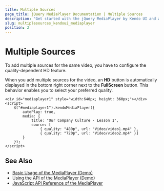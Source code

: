 ```yaml
---
title: Multiple Sources
page_title: jQuery MediaPlayer Documentation | Multiple Sources
description: "Get started with the jQuery MediaPlayer by Kendo UI and add multiple sources to the same video."
slug: multiplesources_kendoui_mediaplayer
position: 2
---
```


# Multiple Sources

To add multiple sources for the same video, you have to configure the quality-dependent HD feature.

When you add multiple sources for the video, an **HD** button is automatically displayed in the bottom right corner next to the **FullScreen** button. This behavior enables you to select your preferred quality.

```dojo
<div id="mediaplayer1" style="width:640px; height: 360px;"></div>
<script>
    $("#mediaplayer1").kendoMediaPlayer({
        autoPlay: true,
        media: {
            title: "Our Company Culture - Lesson 1",
            source: [
                { quality: "480p", url: "Video/video1.mp4" },
                { quality: "720p", url: "Video/video2.mp4" }]
        }
    });
</script>
```

## See Also

* [Basic Usage of the MediaPlayer (Demo)](https://demos.telerik.com/kendo-ui/mediaplayer/index)
* [Using the API of the MediaPlayer (Demo)](https://demos.telerik.com/kendo-ui/mediaplayer/api)
* [JavaScript API Reference of the MediaPlayer](/api/javascript/ui/mediaplayer)
